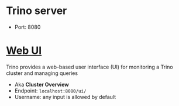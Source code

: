 
# Trino server
- Port: 8080

# [Web UI](https://trino.io/docs/current/admin/web-interface.html)
Trino provides a web-based user interface (UI) for monitoring a Trino cluster and managing queries
- Aka **Cluster Overview**
- Endpoint: `localhost:8080/ui/`
- Username: any input is allowed by default
